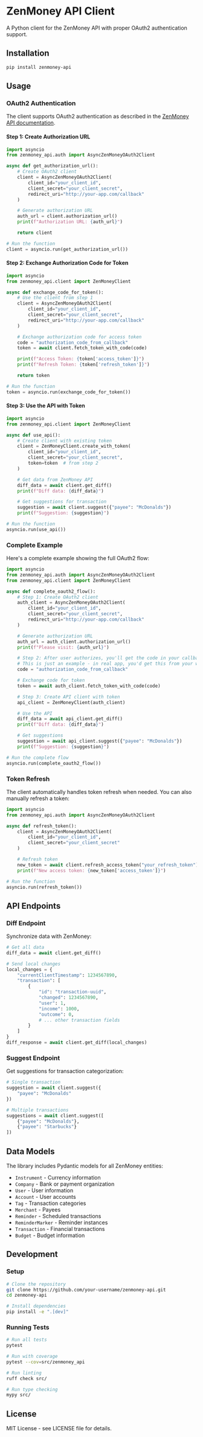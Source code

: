 # ZenMoney API Client

A Python client for the ZenMoney API with proper OAuth2 authentication support.

## Installation

```bash
pip install zenmoney-api
```

## Usage

### OAuth2 Authentication

The client supports OAuth2 authentication as described in the [ZenMoney API documentation](https://github.com/zenmoney/ZenPlugins/wiki/ZenMoney-API).

#### Step 1: Create Authorization URL

```python
import asyncio
from zenmoney_api.auth import AsyncZenMoneyOAuth2Client

async def get_authorization_url():
    # Create OAuth2 client
    client = AsyncZenMoneyOAuth2Client(
        client_id="your_client_id",
        client_secret="your_client_secret",
        redirect_uri="http://your-app.com/callback"
    )

    # Generate authorization URL
    auth_url = client.authorization_url()
    print(f"Authorization URL: {auth_url}")

    return client

# Run the function
client = asyncio.run(get_authorization_url())
```

#### Step 2: Exchange Authorization Code for Token

```python
import asyncio
from zenmoney_api.client import ZenMoneyClient

async def exchange_code_for_token():
    # Use the client from step 1
    client = AsyncZenMoneyOAuth2Client(
        client_id="your_client_id",
        client_secret="your_client_secret",
        redirect_uri="http://your-app.com/callback"
    )

    # Exchange authorization code for access token
    code = "authorization_code_from_callback"
    token = await client.fetch_token_with_code(code)

    print(f"Access Token: {token['access_token']}")
    print(f"Refresh Token: {token['refresh_token']}")

    return token

# Run the function
token = asyncio.run(exchange_code_for_token())
```

#### Step 3: Use the API with Token

```python
import asyncio
from zenmoney_api.client import ZenMoneyClient

async def use_api():
    # Create client with existing token
    client = ZenMoneyClient.create_with_token(
        client_id="your_client_id",
        client_secret="your_client_secret",
        token=token  # from step 2
    )

    # Get data from ZenMoney API
    diff_data = await client.get_diff()
    print(f"Diff data: {diff_data}")

    # Get suggestions for transaction
    suggestion = await client.suggest({"payee": "McDonalds"})
    print(f"Suggestion: {suggestion}")

# Run the function
asyncio.run(use_api())
```

### Complete Example

Here's a complete example showing the full OAuth2 flow:

```python
import asyncio
from zenmoney_api.auth import AsyncZenMoneyOAuth2Client
from zenmoney_api.client import ZenMoneyClient

async def complete_oauth2_flow():
    # Step 1: Create OAuth2 client
    auth_client = AsyncZenMoneyOAuth2Client(
        client_id="your_client_id",
        client_secret="your_client_secret",
        redirect_uri="http://your-app.com/callback"
    )

    # Generate authorization URL
    auth_url = auth_client.authorization_url()
    print(f"Please visit: {auth_url}")

    # Step 2: After user authorizes, you'll get the code in your callback
    # This is just an example - in real app, you'd get this from your web server
    code = "authorization_code_from_callback"

    # Exchange code for token
    token = await auth_client.fetch_token_with_code(code)

    # Step 3: Create API client with token
    api_client = ZenMoneyClient(auth_client)

    # Use the API
    diff_data = await api_client.get_diff()
    print(f"Diff data: {diff_data}")

    # Get suggestions
    suggestion = await api_client.suggest({"payee": "McDonalds"})
    print(f"Suggestion: {suggestion}")

# Run the complete flow
asyncio.run(complete_oauth2_flow())
```

### Token Refresh

The client automatically handles token refresh when needed. You can also manually refresh a token:

```python
import asyncio
from zenmoney_api.auth import AsyncZenMoneyOAuth2Client

async def refresh_token():
    client = AsyncZenMoneyOAuth2Client(
        client_id="your_client_id",
        client_secret="your_client_secret"
    )

    # Refresh token
    new_token = await client.refresh_access_token("your_refresh_token")
    print(f"New access token: {new_token['access_token']}")

# Run the function
asyncio.run(refresh_token())
```

## API Endpoints

### Diff Endpoint

Synchronize data with ZenMoney:

```python
# Get all data
diff_data = await client.get_diff()

# Send local changes
local_changes = {
    "currentClientTimestamp": 1234567890,
    "transaction": [
        {
            "id": "transaction-uuid",
            "changed": 1234567890,
            "user": 1,
            "income": 1000,
            "outcome": 0,
            # ... other transaction fields
        }
    ]
}
diff_response = await client.get_diff(local_changes)
```

### Suggest Endpoint

Get suggestions for transaction categorization:

```python
# Single transaction
suggestion = await client.suggest({
    "payee": "McDonalds"
})

# Multiple transactions
suggestions = await client.suggest([
    {"payee": "McDonalds"},
    {"payee": "Starbucks"}
])
```

## Data Models

The library includes Pydantic models for all ZenMoney entities:

- `Instrument` - Currency information
- `Company` - Bank or payment organization
- `User` - User information
- `Account` - User accounts
- `Tag` - Transaction categories
- `Merchant` - Payees
- `Reminder` - Scheduled transactions
- `ReminderMarker` - Reminder instances
- `Transaction` - Financial transactions
- `Budget` - Budget information

## Development

### Setup

```bash
# Clone the repository
git clone https://github.com/your-username/zenmoney-api.git
cd zenmoney-api

# Install dependencies
pip install -e ".[dev]"
```

### Running Tests

```bash
# Run all tests
pytest

# Run with coverage
pytest --cov=src/zenmoney_api

# Run linting
ruff check src/

# Run type checking
mypy src/
```

## License

MIT License - see LICENSE file for details.
